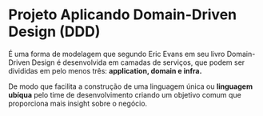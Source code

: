 # Projeto Aplicando Domain-Driven Design (DDD)

É uma forma de modelagem que segundo Eric Evans em seu livro Domain-Driven Design é desenvolvida em camadas de serviços, que podem ser divididas em pelo menos três: **application, domain e infra.**

De modo que facilita a construção de uma linguagem única ou **linguagem ubíqua** pelo time de desenvolvimento criando um objetivo comum que proporciona mais insight sobre o negócio.